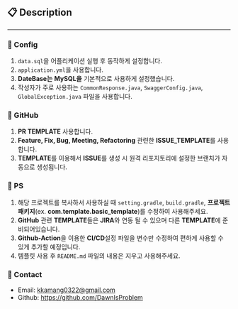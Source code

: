 ## 📋 Description

---

### 📌 Config
1. `data.sql`을 어플리케이션 실행 후 동작하게 설정합니다.
2. `application.yml`을 사용합니다.
3. **DateBase는** **MySQL을** 기본적으로 사용하게 설정했습니다.
4. 작성자가 주로 사용하는 `CommonResponse.java`, `SwaggerConfig.java`, `GlobalException.java` 파일을 사용합니다.

### 📌 GitHub
1. **PR TEMPLATE** 사용합니다.
2. **Feature, Fix, Bug, Meeting, Refactoring** 관련한 **ISSUE_TEMPLATE**를 사용합니다.
3. **TEMPLATE**를 이용해서 **ISSUE**를 생성 시 원격 리포지토리에 설정한 브랜치가 자동으로 생성됩니다.

### 📌 PS
1. 해당 프로젝트를 복사하서 사용하실 때 `setting.gradle`, `build.gradle`, **프로젝트 패키지**(ex. **com.template.basic_template**)를 수정하여 사용해주세요.
2. **GitHub** 관련 **TEMPLATE**들은 **JIRA**와 연동 될 수 있으며 다른 **TEMPLATE**에 준비되어있습니다.
3. **Github-Action**을 이용한 **CI/CD**설정 파일을 변수만 수정하여 편하게 사용할 수 있게 추가할 예정입니다.
4. 템플릿 사용 후 `README.md` 파일의 내용은 지우고 사용해주세요.

### 📌 Contact
- Email: kkamang0322@gmail.com
- Github: https://github.com/DawnIsProblem
